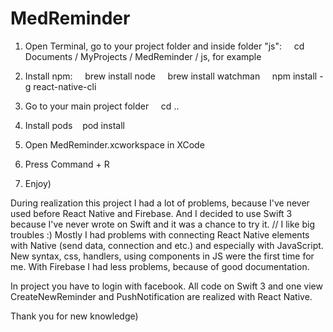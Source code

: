 # MedReminder

1) Open Terminal, go to your project folder and inside folder "js":
    cd Documents / MyProjects / MedReminder / js, for example

2) Install npm:
    brew install node
    brew install watchman
    npm install -g react-native-cli

3) Go to your main project folder
    cd ..

4) Install pods
   pod install

5) Open MedReminder.xcworkspace in XCode

6) Press Command + R

7) Enjoy)

During realization this project I had a lot of problems, because I've never used before React Native and Firebase.
And I decided to use Swift 3 because I've never wrote on Swift and it was a chance to try it. // I like big troubles :)
Mostly I had problems with connecting React Native elements with Native (send data, connection and etc.) and especially with JavaScript.
New syntax, css, handlers, using components in JS were the first time for me.
With Firebase I had less problems, because of good documentation.

In project you have to login with facebook.
All code on Swift 3 and one view CreateNewReminder and PushNotification are realized with React Native.

Thank you for new knowledge)


